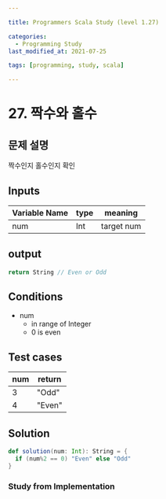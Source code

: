 ```yaml
---

title: Programmers Scala Study (level 1.27)

categories:
  - Programming Study
last_modified_at: 2021-07-25

tags: [programming, study, scala]

---
```


# 27. 짝수와 홀수

## 문제 설명

짝수인지 홀수인지 확인

## Inputs

| Variable Name | type | meaning    |
| ------------- | ---- | ---------- |
| num           | Int  | target num |

## output

~~~scala
return String // Even or Odd
~~~

## Conditions

* num
  * in range of Integer
  * 0 is even

## Test cases

| num  | return |
| ---- | ------ |
| 3    | "Odd"  |
| 4    | "Even" |

## Solution

~~~scala
def solution(num: Int): String = {
  if (num%2 == 0) "Even" else "Odd"
}
~~~

### Study from Implementation

